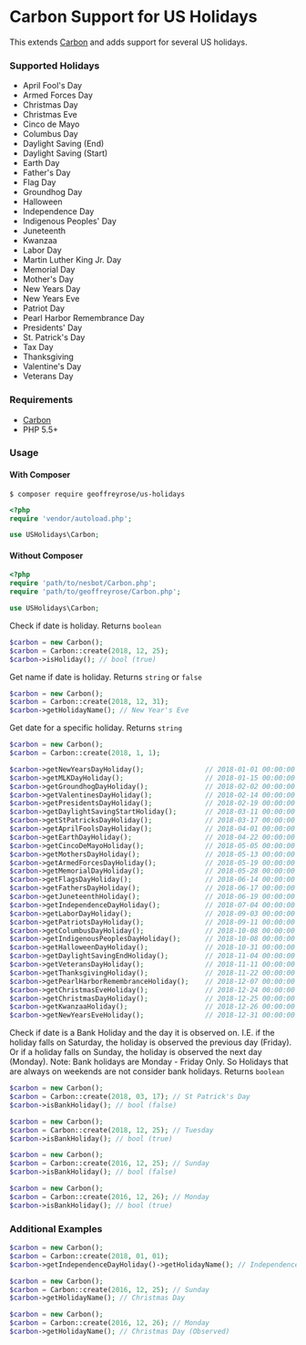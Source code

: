 # Carbon Support for US Holidays
This extends [Carbon](http://carbon.nesbot.com/) and adds support for several US holidays.

### Supported Holidays
* April Fool's Day
* Armed Forces Day
* Christmas Day
* Christmas Eve
* Cinco de Mayo
* Columbus Day
* Daylight Saving (End)
* Daylight Saving (Start)
* Earth Day
* Father's Day
* Flag Day
* Groundhog Day
* Halloween
* Independence Day
* Indigenous Peoples' Day
* Juneteenth
* Kwanzaa
* Labor Day
* Martin Luther King Jr. Day
* Memorial Day
* Mother's Day
* New Years Day
* New Years Eve
* Patriot Day
* Pearl Harbor Remembrance Day
* Presidents' Day
* St. Patrick's Day
* Tax Day
* Thanksgiving
* Valentine's Day
* Veterans Day


### Requirements
 * [Carbon](http://carbon.nesbot.com/)
 * PHP 5.5+

### Usage

#### With Composer
```
$ composer require geoffreyrose/us-holidays
```

```php
<?php
require 'vendor/autoload.php';

use USHolidays\Carbon;
```

#### Without Composer

```php
<?php
require 'path/to/nesbot/Carbon.php';
require 'path/to/geoffreyrose/Carbon.php';

use USHolidays\Carbon;
```
Check if date is holiday. Returns `boolean`
```php
$carbon = new Carbon();
$carbon = Carbon::create(2018, 12, 25);
$carbon->isHoliday(); // bool (true)
```

Get name if date is holiday. Returns `string` or `false`
```php
$carbon = new Carbon();
$carbon = Carbon::create(2018, 12, 31);
$carbon->getHolidayName(); // New Year's Eve
```

Get date for a specific holiday. Returns `string`
```php
$carbon = new Carbon();
$carbon = Carbon::create(2018, 1, 1);

$carbon->getNewYearsDayHoliday();               // 2018-01-01 00:00:00
$carbon->getMLKDayHoliday();                    // 2018-01-15 00:00:00
$carbon->getGroundhogDayHoliday();              // 2018-02-02 00:00:00
$carbon->getValentinesDayHoliday();             // 2018-02-14 00:00:00
$carbon->getPresidentsDayHoliday();             // 2018-02-19 00:00:00
$carbon->getDaylightSavingStartHoliday();       // 2018-03-11 00:00:00
$carbon->getStPatricksDayHoliday();             // 2018-03-17 00:00:00
$carbon->getAprilFoolsDayHoliday();             // 2018-04-01 00:00:00
$carbon->getEarthDayHoliday();                  // 2018-04-22 00:00:00
$carbon->getCincoDeMayoHoliday();               // 2018-05-05 00:00:00
$carbon->getMothersDayHoliday();                // 2018-05-13 00:00:00
$carbon->getArmedForcesDayHoliday();            // 2018-05-19 00:00:00
$carbon->getMemorialDayHoliday();               // 2018-05-28 00:00:00
$carbon->getFlagsDayHoliday();                  // 2018-06-14 00:00:00
$carbon->getFathersDayHoliday();                // 2018-06-17 00:00:00
$carbon->getJuneteenthHoliday();                // 2018-06-19 00:00:00
$carbon->getIndependenceDayHoliday();           // 2018-07-04 00:00:00
$carbon->getLaborDayHoliday();                  // 2018-09-03 00:00:00
$carbon->getPatriotsDayHoliday();               // 2018-09-11 00:00:00
$carbon->getColumbusDayHoliday();               // 2018-10-08 00:00:00
$carbon->getIndigenousPeoplesDayHoliday();      // 2018-10-08 00:00:00
$carbon->getHalloweenDayHoliday();              // 2018-10-31 00:00:00
$carbon->getDaylightSavingEndHoliday();         // 2018-11-04 00:00:00
$carbon->getVeteransDayHoliday();               // 2018-11-11 00:00:00
$carbon->getThanksgivingHoliday();              // 2018-11-22 00:00:00
$carbon->getPearlHarborRemembranceHoliday();    // 2018-12-07 00:00:00
$carbon->getChristmasEveHoliday();              // 2018-12-24 00:00:00
$carbon->getChristmasDayHoliday();              // 2018-12-25 00:00:00
$carbon->getKwanzaaHoliday();                   // 2018-12-26 00:00:00
$carbon->getNewYearsEveHoliday();               // 2018-12-31 00:00:00
```

Check if date is a Bank Holiday and the day it is observed on. I.E. if the holiday falls on Saturday, the holiday is observed the previous day (Friday). Or if a holiday falls on Sunday, the holiday is observed the next day (Monday). Note: Bank holidays are Monday - Friday Only. So Holidays that are always on weekends are not consider bank holidays. Returns `boolean`
```php
$carbon = new Carbon();
$carbon = Carbon::create(2018, 03, 17); // St Patrick's Day
$carbon->isBankHoliday(); // bool (false)

$carbon = new Carbon();
$carbon = Carbon::create(2018, 12, 25); // Tuesday
$carbon->isBankHoliday(); // bool (true)

$carbon = new Carbon();
$carbon = Carbon::create(2016, 12, 25); // Sunday
$carbon->isBankHoliday(); // bool (false)

$carbon = new Carbon();
$carbon = Carbon::create(2016, 12, 26); // Monday
$carbon->isBankHoliday(); // bool (true)
```

### Additional Examples    
```php
$carbon = new Carbon();
$carbon = Carbon::create(2018, 01, 01);
$carbon->getIndependenceDayHoliday()->getHolidayName(); // Independence Day

$carbon = new Carbon();
$carbon = Carbon::create(2016, 12, 25); // Sunday
$carbon->getHolidayName(); // Christmas Day

$carbon = new Carbon();
$carbon = Carbon::create(2016, 12, 26); // Monday
$carbon->getHolidayName(); // Christmas Day (Observed)
```
